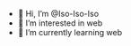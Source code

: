 - 👋 Hi, I’m @Iso-Iso-Iso
- 👀 I’m interested in web
- 🌱 I’m currently learning web

<!---
- 💞️ I’m looking to collaborate on ...
- 📫 How to reach me ...


Iso-Iso-Iso/Iso-Iso-Iso is a ✨ special ✨ repository because its `README.md` (this file) appears on your GitHub profile.
You can click the Preview link to take a look at your changes.
--->
